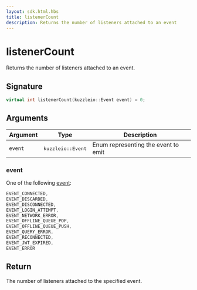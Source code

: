 ```yaml
---
layout: sdk.html.hbs
title: listenerCount
description: Returns the number of listeners attached to an event
---
```


# listenerCount

Returns the number of listeners attached to an event.

## Signature

```cpp
virtual int listenerCount(kuzzleio::Event event) = 0;
```

## Arguments

| Argument | Type                       | Description                         |
| -------- | -------------------------- | ----------------------------------- |
| `event`  | <pre>kuzzleio::Event</pre> | Enum representing the event to emit |

### event

One of the following [event](/sdk/cpp/1/events):

```cpp
EVENT_CONNECTED,
EVENT_DISCARDED,
EVENT_DISCONNECTED,
EVENT_LOGIN_ATTEMPT,
EVENT_NETWORK_ERROR,
EVENT_OFFLINE_QUEUE_POP,
EVENT_OFFLINE_QUEUE_PUSH,
EVENT_QUERY_ERROR,
EVENT_RECONNECTED,
EVENT_JWT_EXPIRED,
EVENT_ERROR
```

## Return

The number of listeners attached to the specified event.
